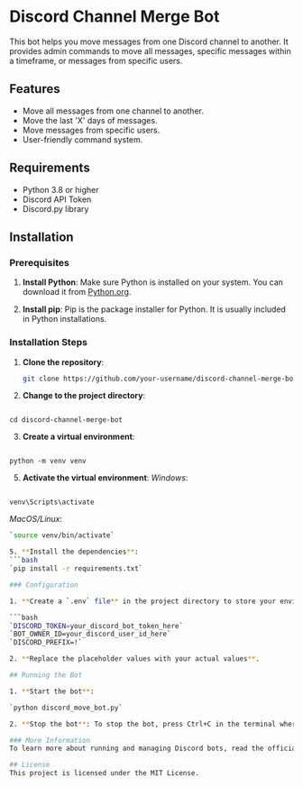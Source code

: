 # Discord Channel Merge Bot

This bot helps you move messages from one Discord channel to another. It provides admin commands to move all messages, specific messages within a timeframe, or messages from specific users.

## Features

- Move all messages from one channel to another.
- Move the last 'X' days of messages.
- Move messages from specific users.
- User-friendly command system.

## Requirements

- Python 3.8 or higher
- Discord API Token
- Discord.py library

## Installation

### Prerequisites

1. **Install Python**: Make sure Python is installed on your system. You can download it from [Python.org](https://www.python.org/downloads/).

2. **Install pip**: Pip is the package installer for Python. It is usually included in Python installations.

### Installation Steps

1. **Clone the repository**:

   ```bash
   git clone https://github.com/your-username/discord-channel-merge-bot.git
   
2. **Change to the project directory**:

   ```bash
`cd discord-channel-merge-bot`

3. **Create a virtual environment**:

   ```bash
`python -m venv venv`

5. **Activate the virtual environment**:
*Windows*:
   ```bash
`venv\Scripts\activate`

*MacOS/Linux*:
   ```bash
`source venv/bin/activate`

5. **Install the dependencies**:
   ```bash
`pip install -r requirements.txt`

### Configuration

1. **Create a `.env` file** in the project directory to store your environment variables:

   ```bash
`DISCORD_TOKEN=your_discord_bot_token_here`
`BOT_OWNER_ID=your_discord_user_id_here`
`DISCORD_PREFIX=!`

2. **Replace the placeholder values with your actual values**.

## Running the Bot

1. **Start the bot**:

`python discord_move_bot.py`

2. **Stop the bot**: To stop the bot, press Ctrl+C in the terminal where it is running.

### More Information
To learn more about running and managing Discord bots, read the official Discord.py documentation.

## License
This project is licensed under the MIT License.
